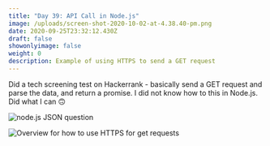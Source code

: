 ```yaml
---
title: "Day 39: API Call in Node.js"
image: /uploads/screen-shot-2020-10-02-at-4.38.40-pm.png
date: 2020-09-25T23:32:12.430Z
draft: false
showonlyimage: false
weight: 0
description: Example of using HTTPS to send a GET request
---
```

Did a tech screening test on Hackerrank - basically send a GET request and parse the data, and return a promise. I did not know how to this in Node.js. Did what I can 🙃

![node.js JSON question](/uploads/screen-shot-2020-09-25-at-5.05.46-pm.png "node.js JSON question")

![Overview for how to use HTTPS for get requests](/uploads/screen-shot-2020-10-02-at-4.38.40-pm.png "Overview for how to use HTTPS for get requests")